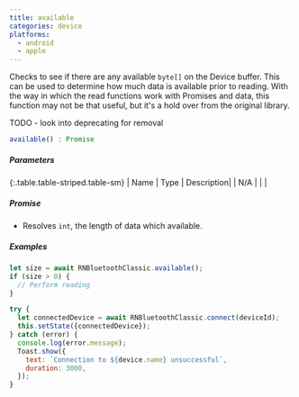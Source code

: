 ```yaml
---
title: available
categories: device
platforms:
  - android
  - apple
---
```


Checks to see if there are any available `byte[]` on the Device buffer.   This can be used to determine how much data is available prior to reading.  With the way in which the read functions work with Promises and data, this function may not be that useful, but it's a hold over from the original library.

TODO - look into deprecating for removal

``` javascript
available() : Promise
```

##### Parameters

{:.table.table-striped.table-sm}
| Name | Type | Description|
| N/A | | |

##### Promise

- Resolves `int`, the length of data which available.

##### Examples

``` javascript
let size = await RNBluetoothClassic.available();
if (size > 0) {
  // Perform reading
}

try {
  let connectedDevice = await RNBluetoothClassic.connect(deviceId);
  this.setState({connectedDevice});
} catch (error) {
  console.log(error.message);
  Toast.show({
    text: `Connection to ${device.name} unsuccessful`,
    duration: 3000,
  });
}
```

